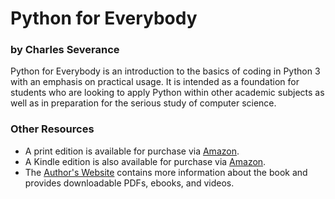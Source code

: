 # Python for Everybody

### by Charles Severance

Python for Everybody is an introduction to the basics of coding in Python 3 with an emphasis
on practical usage.  It is intended as a foundation for students who are looking to
apply Python within other academic subjects as well as in preparation for the
serious study of computer science.

### Other Resources

- A print edition is available for purchase via [Amazon](https://www.amazon.com/Python-Everybody-Exploring-Data/dp/1530051126/ref=as_li_ss_tl?ie=UTF8&amp;qid=1468166431&amp;sr=8-1&amp;keywords=python+for+everybody&amp;linkCode=sl1&amp;tag=drchu02-20&amp;linkId=4c19bc9f9d9fef72121cad5e1c7bcb6c).
- A Kindle edition is also available for purchase via [Amazon](https://www.amazon.com/Python-Everybody-Exploring-Data-ebook/dp/B01IA5VIFM/ref=as_li_ss_tl?ie=UTF8&amp;qid=1468500870&amp;sr=8-2&amp;keywords=python+for+everybody&amp;linkCode=sl1&amp;tag=drchu02-20&amp;linkId=f9c2cc371fa0d1b2bb73ba4ded7faea7).
- The [Author's Website](http://pythonlearn.com) contains more information about the book and provides downloadable PDFs, ebooks, and videos.

